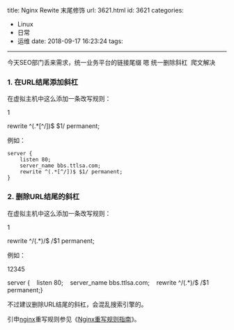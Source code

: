 title: Nginx Rewite 末尾修饰
url: 3621.html
id: 3621
categories:
  - Linux
  - 日常
  - 运维
date: 2018-09-17 16:23:24
tags:
---
今天SEO部门丢来需求，统一业务平台的链接尾缀 嗯 统一删除斜杠  爬文解决
<!--more-->

### 1\. 在URL结尾添加斜杠

在虚拟主机中这么添加一条改写规则：

1

rewrite ^(.*\[^/\])$ $1/ permanent;

例如：

    server {
        listen 80;
        server_name bbs.ttlsa.com;
        rewrite ^(.*[^/])$ $1/ permanent;
    }

### 2\. 删除URL结尾的斜杠

在虚拟主机中这么添加一条改写规则：

1

rewrite ^/(.*)/$ /$1 permanent;

例如：

12345

server {    listen 80;    server_name bbs.ttlsa.com;    rewrite ^/(.*)/$ /$1 permanent;}

不过建议删除URL结尾的斜杠，会混乱搜索引擎的。

引申[nginx](http://www.ttlsa.com/nginx/)重写规则参见《[Nginx重写规则指南](http://www.ttlsa.com/nginx/nginx-rewriting-rules-guide/)》。